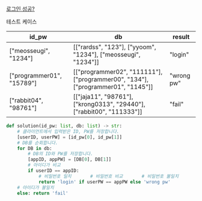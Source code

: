 [로그인 성공?](https://school.programmers.co.kr/learn/courses/30/lessons/120883)

테스트 케이스

| id_pw                     | db                                                                              | result     |
| ------------------------- | ------------------------------------------------------------------------------- | ---------- |
| ["meosseugi", "1234"]     | [["rardss", "123"], ["yyoom", "1234"], ["meosseugi", "1234"]]                   | "login"    |
| ["programmer01", "15789"] | [["programmer02", "111111"], ["programmer00", "134"], ["programmer01", "1145"]] | "wrong pw" |
| ["rabbit04", "98761"]     | [["jaja11", "98761"], ["krong0313", "29440"], ["rabbit00", "111333"]]           | "fail"     |

```py
def solution(id_pw: list, db: list) -> str:
    # 클라이언트에서 입력받은 ID, PW를 저장합니다.
    [userID, userPW] = [id_pw[0], id_pw[1]]
    # DB를 순회합니다.
    for DB in db:
        # DB의 ID와 PW를 저장합니다.
        [appID, appPW] = [DB[0], DB[1]]
        # 아이디가 비교
        if userID == appID:
            # 비밀번호 일치       # 비밀번호 비교       # 비밀번호 불일치
            return 'login' if userPW == appPW else 'wrong pw'
    # 아이디가 불일치
    else: return 'fail'
```
